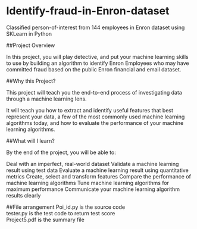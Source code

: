 # Identify-fraud-in-Enron-dataset
Classified person-of-interest from 144 employees in Enron dataset using SKLearn in Python 

##Project Overview

In this project, you will play detective, and put your machine learning skills to use by building an algorithm to identify Enron Employees who may have committed fraud based on the public Enron financial and email dataset.


##Why this Project?

This project will teach you the end-to-end process of investigating data through a machine learning lens.

It will teach you how to extract and identify useful features that best represent your data, a few of the most commonly used machine learning algorithms today, and how to evaluate the performance of your machine learning algorithms.

##What will I learn?

By the end of the project, you will be able to:

Deal with an imperfect, real-world dataset
Validate a machine learning result using test data
Evaluate a machine learning result using quantitative metrics
Create, select and transform features
Compare the performance of machine learning algorithms
Tune machine learning algorithms for maximum performance
Communicate your machine learning algorithm results clearly

##File arrangement 
Poi_id.py is the source code <br>
tester.py is the test code to return test score <br>
Project5.pdf is the summary file <br>
